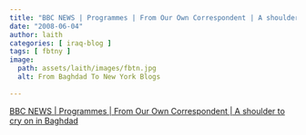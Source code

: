 ```yaml
---
title: "BBC NEWS | Programmes | From Our Own Correspondent | A shoulder to cry on in Baghdad"
date: "2008-06-04"
author: laith
categories: [ iraq-blog ]
tags: [ fbtny ]
image:
  path: assets/laith/images/fbtn.jpg
  alt: From Baghdad To New York Blogs
  
---
```


[BBC NEWS | Programmes | From Our Own Correspondent | A shoulder to cry on in Baghdad](https://news.bbc.co.uk/2/hi/programmes/from_our_own_correspondent/7427372.stm)
